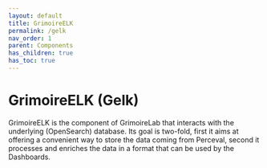 ```yaml
---
layout: default
title: GrimoireELK
permalink: /gelk
nav_order: 1
parent: Components
has_children: true
has_toc: true
---
```


# GrimoireELK (Gelk)

GrimoireELK is the component of GrimoireLab that interacts with the
underlying (OpenSearch) database. Its goal is two-fold, first it aims
at offering a convenient way to store the data coming from Perceval,
second it processes and enriches the data in a format that can be
used by the Dashboards.

